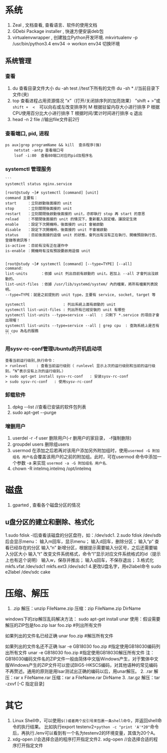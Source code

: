 
# 系统
1. Zeal    , 文档查看, 查看语言、软件的使用文档
2. GDebi Package installer , 快速方便安装deb包
3. virtualenvwrapper , 创建独立Python开发环境.
   mkvirtualenv -p /usr/bin/python3.4 env34 -> workon env34 切换环境
## 系统管理
### 查看
1. du 查看目录文件大小
  du -ah test //test下所有的文件
  du -sh *  //当前目录下文件(夹)
2. top 查看进程占用资源情况
  “x”（打开/关闭排序列的加亮效果）
  ”shift + >”或`shift +  <  `可以向右或左改变排序列
  M 根据驻留内存大小进行排序
  P 根据CPU使用百分比大小进行排序
  T 根据时间/累计时间进行排序
  q 退出
3. head -n 2 file //输出file文件前2行
### 查看端口, pid, 进程
```
ps aux|grep programName && kill  查杀程序(强)
    netstat -antp 查看端口号
    lsof -i:80  查看80端口对应的pid及程序名
```
### systemctl 管理服务
    ```
    systemctl status nginx.service

    [root@study ~]# systemctl [command] [unit]
    command 主要有：
    start     ：立刻啟動後面接的 unit
    stop      ：立刻關閉後面接的 unit
    restart   ：立刻關閉後啟動後面接的 unit，亦即執行 stop 再 start 的意思
    reload    ：不關閉後面接的 unit 的情況下，重新載入設定檔，讓設定生效
    enable    ：設定下次開機時，後面接的 unit 會被啟動
    disable   ：設定下次開機時，後面接的 unit 不會被啟動
    status    ：目前後面接的這個 unit 的狀態，會列出有沒有正在執行、開機預設執行否、登錄等資訊等！
    is-active ：目前有沒有正在運作中
    is-enable ：開機時有沒有預設要啟用這個 unit


    [root@study ~]# systemctl [command] [--type=TYPE] [--all]
    command:
    list-units      ：依據 unit 列出目前有啟動的 unit。若加上 --all 才會列出沒啟動的。
    list-unit-files ：依據 /usr/lib/systemd/system/ 內的檔案，將所有檔案列表說明。
    --type=TYPE：就是之前提到的 unit type，主要有 service, socket, target 等

    systemctl                 : 列出系統上面有啟動的 unit
    systemctl list-unit-files : 列出所有已經安裝的 unit 有哪些
    systemctl list-units --type=service --all  : 只剩下 *.service 的項目才會出現喔！
    systemctl list-units --type=service --all | grep cpu  : 查詢系統上是否有以 cpu 為名的服務
    ```
### 用sysv-rc-conf管理Ubuntu的开机启动项
    查看当前运行级别,执行命令：
    > runlevel    : 查看当前运行级别（ runlevel 显示上次的运行级别和当前的运行级别，“N”表示没有上次的运行级别。）
    > sudo apt-get install sysv-rc-conf   : 安装sysv-rc-conf
    > sudo sysv-rc-conf   : 使用sysv-rc-conf
### 卸载软件
1. dpkg --list //查看已安装的软件包列表
2. sudo apt-get --purge <programname>
### 增删用户
1. userdel -r -f user  删除用户(-r 删用户的家目录， -f强制删除)
2. groupdel users    删除组users
3. usermod   在添加之后若再对该用户添加另外附加组时，使用`usermod -G 附加组名 用户名`会覆盖该用户的之前的附加组。此时，可在usermod 命令中添加一个参数 -a 来实现 `usermod -a -G 附加组名 用户名`.
4. chown -R intelmq.intelmq /opt/intelmq


# 磁盘
1. gparted  , 查看各个磁盘分区的情况
## u盘分区的建立和删除、格式化
1.sudo fdisk -l后查看该磁盘的分区盘符，如：/dev/sdc1.
2.sudo fdisk /dev/sdb 后会显示menu：
    输入m回车，显示menu；
    输入d回车，删除分区；
    输入“p” 查看已经存在的分区
    输入“n” 新增分区，根据提示需要输入分区号，之后还需要输入分区大小
    输入“t” 改变文件系统格式，命令“l”显示对应文件系统格式的id（提示上也有这个说明）
    输入w，保存并推出；
    输入q回车，不保存退出；
3.格式化
mkfs.vfat /dev/sdc1
mkfs.ext3 /dev/sdc1
4.更改U盘名字，用e2label命令
sudo e2label /dev/sdc cake


# 压缩、解压
1. .zip
解压：unzip FileName.zip
压缩：zip FileName.zip DirName

windows下的zip解压乱码解决方法：
  sudo apt-get install unar
  使用：假设需要解压的ZIP包是foo.zip
  lsar foo.zip #列出所有文件

  如果列出的文件名已经正确
  unar foo.zip #解压所有文件

  如果列出的文件名还不正确
  lsar -e GB18030 foo.zip #指定使用GB18030编码列出所有文件
  unar -e GB18030 foo.zip #指定使用GB18030解压所有文件
  注：GB18030编码文件名的ZIP文件一般由简体中文版Windows产生，对于繁体中文版Windows产生的ZIP文件可以尝试BIG5-HKSCS编码，对其他语种的常见编码不再赘述。通用的原则是用lsar测试出正确的编码以后，用unar解压。
2. .rar
解压：rar x FileName.rar
压缩：rar a FileName.rar DirName
3. .tar.gz
解压：tar -zxvf [-C 指定目录]


# 其它
1. Linux Shell中，可以使用`$()或者两个反引号来包裹一条shell命令`，并返回shell命令的执行结果。
   比如执行export testenv2=`python -c "print 'A'*20"`命令后，再执行./env可以看到有一个名为testenv2的环境变量，其值为20个A。
2. xdg-open  //会选择合适的程序打开指定文件2. xdg-open  //会选择合适的程序打开指定文件

